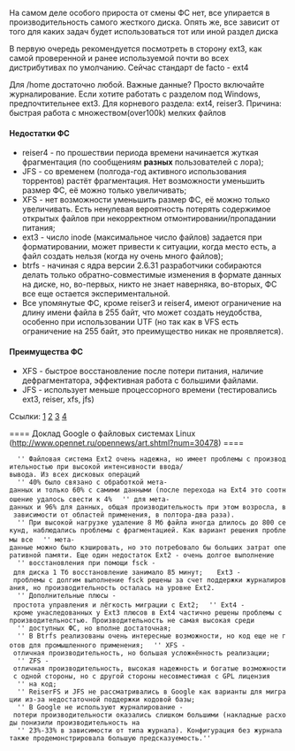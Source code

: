 На самом деле особого прироста от смены ФС нет, все упирается в
производительность самого жесткого диска. Опять же, все зависит
от того для каких задач будет использоваться тот или иной раздел диска

В первую очередь рекомендуется посмотреть в сторону ext3, как самой
проверенной и ранее используемой почти во всех дистрибутивах по
умолчанию. Сейчас стандарт de facto - ext4

Для /home достаточно любой. Важные данные? Просто включайте
журналирование. Если хотите работать с разделом под
Windows, предпочтительнее ext3.
Для корневого раздела: ext4, reiser3. Причина: быстрая работа с
множеством(over100k) мелких файлов

#### Недостатки ФС

  - reiser4 - по прошествии периода времени начинается жуткая
    фрагментация (по сообщениям **разных** пользователей с
    лора);
  - JFS - со временем (полгода-год активного использования торрентов)
    растёт фрагментация. Нет возможности уменьшить размер ФС, её
    можно только увеличивать;
  - XFS - нет возможности уменьшить размер ФС, её можно только
    увеличивать. Есть ненулевая вероятность потерять
    содержимое открытых файлов при некорректном
    отмонтировании/пропадании питания;
  - ext3 - число inode (максимальное число файлов) задается при
    форматировании, может привести к ситуации, когда место
    есть, а файл создать нельзя (когда ну очень много файлов);
  - btrfs - начиная с ядра версии 2.6.31 разработчики собираются делать
    только обратно-совместимые изменения в формате данных на диске, но,
    во-первых, никто не знает наверняка, во-вторых, ФС все еще остается
    экспериментальной.
  - Все упомянутые ФС, кроме reiser3 и reiser4, имеют ограничение на
    длину имени файла в 255 байт, что может создать неудобства,
    особенно при использовании UTF (но так как в VFS есть
    ограничение на 255 байт, это преимущество никак не
    проявляется).

#### Преимущества ФС

  - XFS - быстрое восстановление после потери питания, наличие
    дефрагментатора, эффективная работа с большими файлами.
  - JFS - использует меньше процессорного времени (тестировались ext3,
    reiser, xfs, jfs)

Ссылки:
[1](http://www.linux.org.ru/wiki/en/Reiser4)
[2](http://xgu.ru/wiki/ext4)
[3](http://en.wikipedia.org/wiki/Comparison_of_file_systems)
[4](http://www.debian-administration.org/articles/388)


\==== Доклад Google о файловых системах Linux
(http://www.opennet.ru/opennews/art.shtml?num=30478) ====

`  '' Файловая система Ext2 очень надежна, но имеет проблемы с производительностью при высокой интенсивности ввода/вывода. Из всех дисковых операций`
`  '' 40% было связано с обработкой мета-данных и только 60% с самими данными (после перехода на Ext4 это соотношение удалось свести к 4%`
`  '' для мета-данных и 96% для данных, общая производительность при этом возросла, в зависимости от областей применения, в полтора-два раза).`
`  '' При высокой нагрузке удаление 8 Мб файла иногда длилось до 800 секунд, наблюдались проблемы с фрагментацией. Как вариант решения проблемы все`
`  '' мета-данные можно было кэшировать, но это потребовало бы больших затрат оперативной памяти. Еще один недостаток Ext2 - очень долгое выполнение`
`  '' восстановления при помощи fsck - для диска 1 Тб восстановление занимало 85 минут;`
`   Ext3 - проблемы с долгим выполнение fsck решены за счет поддержки журналирования, но производительность осталась на уровне Ext2.`
`  '' Дополнительные плюсы - простота управления и лёгкость миграции с Ext2;`
`  '' Ext4 - кроме унаследованных у Ext3 плюсов в Ext4 частично решены проблемы с производительностью. Производительность не самая высокая среди`
`  '' доступных ФС, но вполне достаточная;`
`  '' В Btrfs реализованы очень интересные возможности, но код еще не готов для промышленного применения;`
`  '' XFS - отличная производительность, но большая усложнённость реализации;`
`  '' ZFS - отличная производительность, высокая надежность и богатые возможности с одной стороны, но с другой стороны несовместимая с GPL лицензия`
`  '' на код;`
`  '' ReiserFS и JFS не рассматривались в Google как варианты для миграции из-за недостаточной поддержки кодовой базы;`
`  '' В Google не используют журналирование - потери производительности оказались слишком большими (накладные расходы понизили производительность на`
`  '' 23%-33% в зависимости от типа журнала). Конфигурация без журнала также продемонстрировала большую предсказуемость.'' `


